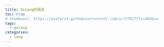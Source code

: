 ```yaml
---
title: Golang的调试
toc: true
# thumbnail: https://avatars3.githubusercontent.com/u/7270177?s=460&v=4
tags:
  - golang
categories:
  - lang
---
```


